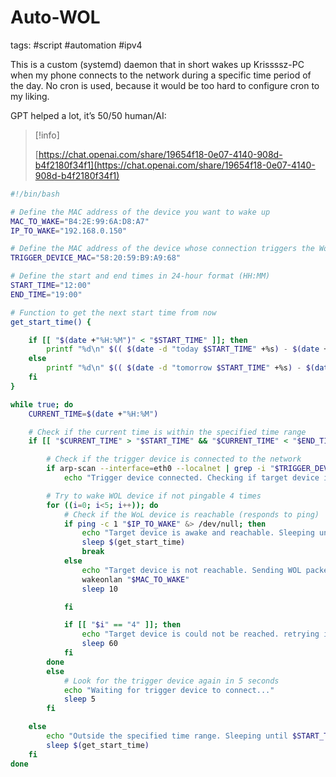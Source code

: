 # Auto-WOL

tags: #script #automation #ipv4 

This is a custom (systemd) daemon that in short wakes up Krissssz-PC when my phone connects to the network during a specific time period of the day. No cron is used, because it would be too hard to configure cron to my liking.

GPT helped a lot, it’s 50/50 human/AI:

> [!info]  
>  
> [https://chat.openai.com/share/19654f18-0e07-4140-908d-b4f2180f34f1](https://chat.openai.com/share/19654f18-0e07-4140-908d-b4f2180f34f1)  

```Bash
#!/bin/bash

# Define the MAC address of the device you want to wake up
MAC_TO_WAKE="B4:2E:99:6A:D8:A7"
IP_TO_WAKE="192.168.0.150"

# Define the MAC address of the device whose connection triggers the WoL
TRIGGER_DEVICE_MAC="58:20:59:B9:A9:68"

# Define the start and end times in 24-hour format (HH:MM)
START_TIME="12:00"
END_TIME="19:00"

# Function to get the next start time from now
get_start_time() { 

    if [[ "$(date +"%H:%M")" < "$START_TIME" ]]; then
        printf "%d\n" $(( $(date -d "today $START_TIME" +%s) - $(date +%s) ))
    else
        printf "%d\n" $(( $(date -d "tomorrow $START_TIME" +%s) - $(date +%s) ))
    fi
}

while true; do
    CURRENT_TIME=$(date +"%H:%M")

    # Check if the current time is within the specified time range
    if [[ "$CURRENT_TIME" > "$START_TIME" && "$CURRENT_TIME" < "$END_TIME" ]]; then

        # Check if the trigger device is connected to the network
        if arp-scan --interface=eth0 --localnet | grep -i "$TRIGGER_DEVICE_MAC" &> /dev/null; then
            echo "Trigger device connected. Checking if target device is reachable..."

        # Try to wake WOL device if not pingable 4 times
        for ((i=0; i<5; i++)); do
            # Check if the WoL device is reachable (responds to ping)
            if ping -c 1 "$IP_TO_WAKE" &> /dev/null; then
                echo "Target device is awake and reachable. Sleeping until $START_TIME... ($(get_start_time) seconds)"
                sleep $(get_start_time)
                break
            else
                echo "Target device is not reachable. Sending WOL packet. Rechecking every 10 seconds..."
                wakeonlan "$MAC_TO_WAKE"
                sleep 10

            fi

            if [[ "$i" == "4" ]]; then
                echo "Target device is could not be reached. retrying in one minute"
                sleep 60
            fi
        done
        else
            # Look for the trigger device again in 5 seconds
            echo "Waiting for trigger device to connect..."
            sleep 5
        fi

    else
        echo "Outside the specified time range. Sleeping until $START_TIME... ($(get_start_time) seconds)"
        sleep $(get_start_time)
    fi
done
```